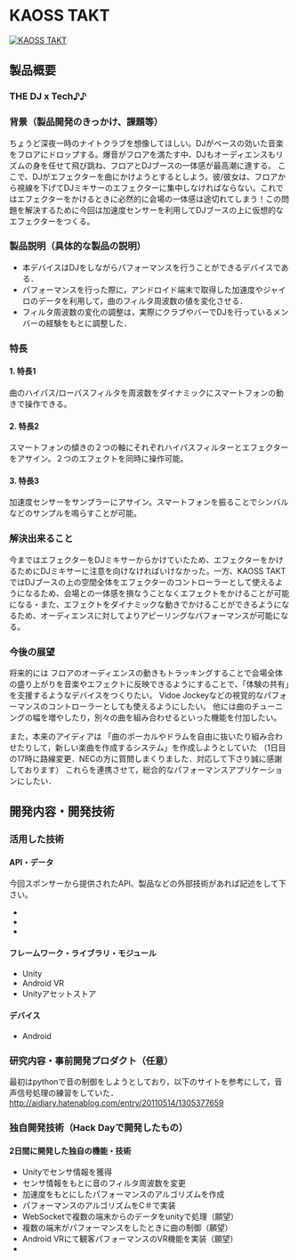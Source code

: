 # KAOSS TAKT

[![KAOSS TAKT](https://raw.github.com/GabLeRoux/WebMole/master/ressources/WebMole_Youtube_Video.png)](https://www.youtube.com/channel/UC4PtjOfZTbVp9DwtJv82Lzg)

## 製品概要
### THE DJ x Tech♪♪

### 背景（製品開発のきっかけ、課題等）
 
ちょうど深夜一時のナイトクラブを想像してほしい。DJがベースの効いた音楽をフロアにドロップする。爆音がフロアを満たす中、DJもオーディエンスもリズムの身を任せて飛び跳ね、フロアとDJブースの一体感が最高潮に達する。
ここで、DJがエフェクターを曲にかけようとするとしよう。彼/彼女は、フロアから視線を下げてDJミキサーのエフェクターに集中しなければならない。これではエフェクターをかけるときに必然的に会場の一体感は途切れてしまう！この問題を解決するために今回は加速度センサーを利用してDJブースの上に仮想的なエフェクターをつくる。


### 製品説明（具体的な製品の説明）

* 本デバイスはDJをしながらパフォーマンスを行うことができるデバイスである．
* パフォーマンスを行った際に，アンドロイド端末で取得した加速度やジャイロのデータを利用して，曲のフィルタ周波数の値を変化させる．
* フィルタ周波数の変化の調整は，実際にクラブやバーでDJを行っているメンバーの経験をもとに調整した．

### 特長

#### 1. 特長1

曲のハイパス/ローパスフィルタを周波数をダイナミックにスマートフォンの動きで操作できる。


#### 2. 特長2
スマートフォンの傾きの２つの軸にそれぞれハイパスフィルターとエフェクターをアサイン。２つのエフェクトを同時に操作可能。


#### 3. 特長3
加速度センサーをサンプラーにアサイン。スマートフォンを振ることでシンバルなどのサンプルを鳴らすことが可能。


### 解決出来ること
今まではエフェクターをDJミキサーからかけていたため、エフェクターをかけるためにDJミキサーに注意を向けなければいけなかった。一方、KAOSS TAKTではDJブースの上の空間全体をエフェクターのコントローラーとして使えるようになるため、会場との一体感を損なうことなくエフェクトをかけることが可能になる・また、エフェクトをダイナミックな動きでかけることができるようになるため、オーディエンスに対してよりアピーリングなパフォーマンスが可能になる。

### 今後の展望
将来的には
フロアのオーディエンスの動きもトラッキングすることで会場全体の盛り上がりを音楽やエフェクトに反映できるようにすることで、「体験の共有」を支援するようなデバイスをつくりたい。
Vidoe Jockeyなどの視覚的なパフォーマンスのコントローラーとしても使えるようにしたい。
他には曲のチューニングの幅を増やしたり，別々の曲を組み合わせるといった機能を付加したい。



また，本来のアイディアは
「曲のポーカルやドラムを自由に抜いたり組み合わせたりして，新しい楽曲を作成するシステム」を作成しようとしていた
（1日目の17時に路線変更．NECの方に質問しまくりました．対応して下さり誠に感謝しております）
これらを連携させて，総合的なパフォーマンスアプリケーションにしたい．


## 開発内容・開発技術
### 活用した技術
#### API・データ
今回スポンサーから提供されたAPI、製品などの外部技術があれば記述をして下さい。

* 
* 
* 

#### フレームワーク・ライブラリ・モジュール
* Unity
* Android VR
* Unityアセットストア

#### デバイス
* Android

### 研究内容・事前開発プロダクト（任意）
最初はpythonで音の制御をしようとしており，以下のサイトを参考にして，音声信号処理の練習をしていた．
http://aidiary.hatenablog.com/entry/20110514/1305377659



### 独自開発技術（Hack Dayで開発したもの）
#### 2日間に開発した独自の機能・技術
* Unityでセンサ情報を獲得
* センサ情報をもとに音のフィルタ周波数を変更
* 加速度をもとにしたパフォーマンスのアルゴリズムを作成
* パフォーマンスのアルゴリズムをC＃で実装
* WebSocketで複数の端末からのデータをunityで処理（願望）
* 複数の端末がパフォーマンスをしたときに曲の制御（願望）
* Android VRにて観客パフォーマンスのVR機能を実装（願望）
*

